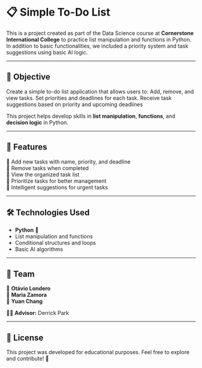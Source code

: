 # 📋 Simple To-Do List

This is a project created as part of the Data Science course at **Cornerstone International College** to practice list manipulation and functions in Python. In addition to basic functionalities, we included a priority system and task suggestions using basic AI logic.

---

## 🎯 Objective

Create a simple to-do list application that allows users to: Add, remove, and view tasks. Set priorities and deadlines for each task. Receive task suggestions based on priority and upcoming deadlines

This project helps develop skills in **list manipulation**, **functions**, and **decision logic** in Python.

---

## 🚀 Features

🔹 Add new tasks with name, priority, and deadline \
🔹 Remove tasks when completed \
🔹 View the organized task list \
🔹 Prioritize tasks for better management \
🔹 Intelligent suggestions for urgent tasks 

---

## 🛠️ Technologies Used

- **Python** 🐍
- List manipulation and functions
- Conditional structures and loops
- Basic AI algorithms

---

## 👥 Team

👤 **Otávio Londero**\
👤 **Maria Zamora**\
👤 **Yuan Chang**

👨‍🏫 **Advisor:** Derrick Park

---

## 📄 License

This project was developed for educational purposes. Feel free to explore and contribute! 🚀

